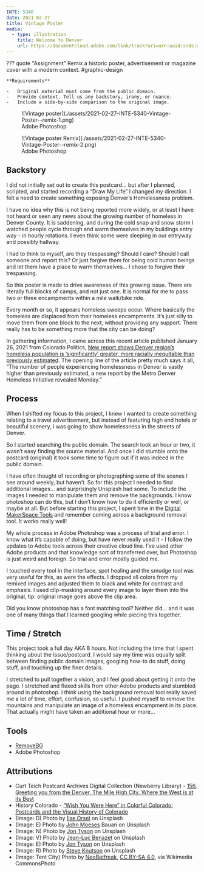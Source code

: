 ```yaml
---
INTE: 5340
date: 2021-02-27
title: Vintage Poster
media:
  - type: illustration
    title: Welcome to Denver
    url: https://documentcloud.adobe.com/link/track?uri=urn:aaid:scds:US:4d474896-7acb-4bef-92b4-8de8b1c0b31f
---
```


??? quote "Assignment"
    Remix a historic poster, advertisement or magazine cover with a modern context. \#graphic-design

    **Requirements**

    -   Original material must come from the public domain.
    -   Provide context. Tell us any backstory, irony, or nuance.
    -   Include a side-by-side comparison to the original image.

<figure markdown>
  ![Vintage poster](./assets/2021-02-27-INTE-5340-Vintage-Poster--remix-1.png)
  <figcaption>Adobe Photoshop</figcaption>
</figure>

<figure markdown>
  ![Vintage poster Remix](./assets/2021-02-27-INTE-5340-Vintage-Poster--remix-2.png)
  <figcaption>Adobe Photoshop</figcaption>
</figure>

## Backstory

I did not initially set out to create this postcard… but after I planned, scripted, and started recording a “Draw My Life” I changed my direction. I felt a need to create something exposing Denver’s Homelessness problem.

I have no idea why this is not being reported more widely, or at least I have not heard or seen any news about the growing number of homeless in Denver County. It is saddening, and during the cold snap and snow storm I watched people cycle through and warm themselves in my buildings entry way - in hourly rotations. I even think some were sleeping in our entryway and possibly hallway.

I had to think to myself, are they trespassing? Should I care? Should I call someone and report this? Or just forgive them for being cold human beings and let them have a place to warm themselves… I chose to forgive their trespassing.

So this poster is made to drive awareness of this growing issue. There are literally full blocks of camps, and not just one. It is normal for me to pass two or three encampments within a mile walk/bike ride.

Every month or so, it appears homeless sweeps occur. Where basically the homeless are displaced from their homeless encampments. It’s just silly to move them from one block to the next, without providing any support. There really has to be something more that the city can be doing?

In gathering information, I came across this recent article published January 26, 2021 from Colorado Politics, [New report shows Denver region’s homeless population is ‘significantly’ greater, more racially inequitable than previously estimated](https://www.coloradopolitics.com/denver/new-report-shows-denver-region-s-homeless-population-is-significantly-greater-more-racially-inequitable-than/article_e5cb915c-0cda-11eb-83e5-e7da9c107303.html). The opening line of the article pretty much says it all, “The number of people experiencing homelessness in Denver is vastly higher than previously estimated, a new report by the Metro Denver Homeless Initiative revealed Monday.”

## Process

When I shifted my focus to this project, I knew I wanted to create something relating to a travel advertisement, but instead of featuring high end hotels or beautiful scenery, I was going to show homelessness in the streets of Denver.

So I started searching the public domain. The search took an hour or two, it wasn’t easy finding the source material. And once I did stumble onto the postcard (original) it took some time to figure out if it was indeed in the public domain.

I have often thought of recording or photographing some of the scenes I see around weekly, but haven’t. So for this project I needed to find additional images… and surprisingly Unsplash had some. To include the images I needed to manipulate them and remove the backgrounds. I know photoshop can do this, but I don’t know how to do it efficiently or well, or maybe at all. But before starting this project, I spent time in the [Digital MakerSpace Tools](https://www.notion.so/d0376ca12f8e419d9d6558ab378c4bea?v=c089e77ea4b846928316e9535f805138) and remember coming across a background removal tool. It works really well!

My whole process in Adobe Photoshop was a process of trial and error. I know what it’s capable of doing, but have never really used it - I follow the updates to Adobe tools across their creative cloud line. I’ve used other Adobe products and that knowledge sort of transferred over, but Photoshop is just weird and foreign. So trial and error mostly guided me.

I touched every tool in the interface, spot healing and the smudge tool was very useful for this, as were the effects. I dropped all colors from my remixed images and adjusted them to black and white for contrast and emphasis. I used clip-masking around every image to layer them into the original, tip: original image goes above the clip area.

Did you know photoshop has a font matching tool? Neither did… and it was one of many things that I learned googling while piecing this together.

## Time / Stretch

This project took a full day AKA 8 hours. Not including the time that I spent thinking about the issue/postcard. I would say my time was equally split between finding public domain images, googling how-to do stuff, doing stuff, and touching up the finer details.

I stretched to pull together a vision, and I feel good about getting it onto the page. I stretched and flexed skills from other Adobe products and stumbled around in photoshop. I think using the background removal tool really saved me a lot of time, effort, confusion, so useful. I pushed myself to remove the mountains and manipulate an image of a homeless encampment in its place. That actually might have taken an additional hour or more...

## Tools

-   [RemoveBG](https://www.remove.bg)
-   Adobe Photoshop

## Attributions

-   Curt Teich Postcard Archives Digital Collection (Newberry Library) - [156, Greeting you from the Denver, The Mile High City, Where the West is at its Best](https://collections.carli.illinois.edu/digital/collection/nby_teich/id/7279/rec/3)
-   History Colorado - [“Wish You Were Here” in Colorful Colorado: Postcards and the Visual History of Colorado](https://www.historycolorado.org/story/2019/07/24/wish-you-were-here-colorful-colorado-postcards-and-visual-history-colorado)
-   (Image: D) Photo by [Ilse Orsel](https://unsplash.com/photos/J5EUUY7SuLk) on Unsplash
-   (Image: E) Photo by [John Moeses](https://unsplash.com/photos/lQ2BzDNmnHE) Bauan on Unsplash
-   (Image: N) Photo by [Jon Tyson](https://unsplash.com/photos/rbz1hVh7_LM) on Unsplash
-   (Image: V) Photo by [Jean-Luc Benazet](https://unsplash.com/photos/q2NiO7JvN2A) on Unsplash
-   (Image: E) Photo by [Jon Tyson](https://unsplash.com/photos/ajzN2AYNi1U) on Unsplash
-   (Image: R) Photo by [Steve Knutson](https://unsplash.com/photos/lQ2BzDNmnHE) on Unsplash
-   (Image: Tent City) Photo by [NeoBatfreak](https://commons.wikimedia.org/w/index.php?curid=77434473), [CC BY-SA 4.0](https://creativecommons.org/licenses/by-sa/4.0), via Wikimedia CommonsPhoto
